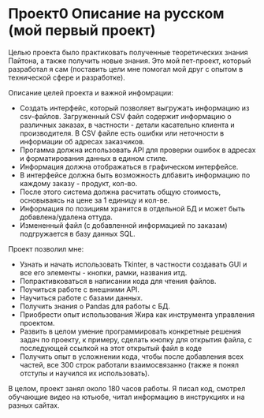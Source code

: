 # Проект0 Описание на русском (мой первый проект)

Целью проекта было практиковать полученные теоретических знания Пайтона, а также получить новые знания.
Это мой пет-проект, который разработал я сам (поставить цели мне помогал мой друг с опытом в технической сфере и разработке).

Описание целей проекта и важной инфомрации:
- Создать интерфейс, который позволяет выгружать информацию из csv-файлов. 
Загруженный CSV файл содержит информацию о различных заказах, в частности - детали касательно клиента и производителя.
В CSV файле есть ошибки или неточности в информации об адресах заказчиков.
- Прогамма должна использовать API для проверки ошибок в адресах и форматирования данных в едином стиле.
- Информация должна отображаться в графическом интерфейсе.
- В интерфейсе должна быть возможность длбавить информацию по каждому заказу - продукт, кол-во.
- После этого система должна расчитать общую стоимость, основываясь на цене за 1 единицу и кол-ве.
- Информация по позициям хранится в отдельной БД и может быть добавлена/удалена оттуда.
- Измененный файл (с добавленной информацией по заказам) подгружается в базу данных SQL.

Проект позволил мне:
- Узнать и начать использовать Tkinter, в частности создавать GUI и все его элементы - кнопки, рамки, названия итд.
- Попрактивковаться в написании кода для чтения файлов.
- Поучиться работе с внешними API.
- Научиться работе с базами данных.
- Получить знания о Pandas для работы с БД.
- Приобрести опыт использования Жира как инструмента управления проектом.
- Развить в целом умение программировать конкретные решения задач по проекту, к примеру, сделать кнопку для открытия файла, с последующей ссылкой на этот открытый файл в коде
- Получить опыт в усложнении кода, чтобы после добавления всех частей, все 300 строк работали взаимосвязанно (также я понял отступы и научился их использовать).

В целом, проект занял около 180 часов работы. Я писал код, смотрел обучающие видео на ютьюбе, читал информацию в инструкциях и на разных сайтах.
